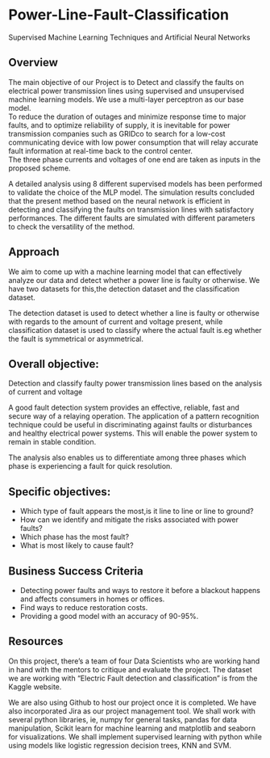 # Power-Line-Fault-Classification
Supervised Machine Learning Techniques and Artificial Neural Networks   
## Overview  
The main objective of our Project is to Detect and classify the faults on electrical power transmission lines using supervised and unsupervised machine learning models. We use a multi-layer perceptron as our base model.        
To reduce the duration of outages and minimize response time to major faults, and to optimize reliability of supply, it is inevitable for power transmission companies such as GRIDco to search for a low-cost communicating device with low power consumption that will relay accurate fault information at real-time back to the control center.   
The three phase currents and voltages of one end are taken as inputs in the proposed scheme.                                 
        
A detailed analysis using 8 different supervised models has been performed to validate the choice of the MLP model. The simulation results concluded that the present method based on the neural network is efficient in detecting and classifying the faults on transmission lines with satisfactory performances. The different faults are simulated with different parameters to check the versatility of the method. 
               
## Approach               
We aim to come up with a machine learning model that can effectively analyze our data and detect whether a power line is faulty or otherwise.
We have two datasets for this,the detection dataset and the classification dataset. 

The detection dataset is used to detect whether a line is faulty or otherwise with regards to the amount of current and voltage present, while classification dataset is used to classify where the actual fault is.eg whether the fault is symmetrical or asymmetrical.
        
## Overall objective:                                          
Detection and classify faulty power transmission lines based on the analysis of current and voltage

A good fault detection system provides an effective, reliable, fast and secure way of a relaying operation. The application of a pattern recognition technique could be useful in discriminating against faults or disturbances and healthy electrical power systems. This will enable the power system to remain in stable condition. 

The analysis  also enables us to differentiate among three phases which phase is experiencing a fault for quick resolution.

## Specific objectives:         

- Which type of fault appears the most,is it line to line or line to ground?
- How can we identify and mitigate the risks associated with power faults?
- Which phase has the most fault?
- What is most likely to cause fault?
  
## Business Success Criteria
- Detecting  power faults and ways to restore it before a blackout happens and affects consumers in homes or offices.
- Find ways to reduce restoration costs. 
- Providing a good model with an accuracy of 90-95%.

## Resources
On this project, there’s a team of four Data Scientists who are working hand in hand with the mentors to critique and evaluate the project. The dataset we are working with “Electric Fault detection and classification” is from the Kaggle website. 

We are also using Github to host our project once it is completed. We have also incorporated Jira as our project management tool.
We shall work with several python libraries, ie, numpy for general tasks, pandas for data manipulation, Scikit learn  for machine learning and matplotlib and seaborn for visualizations. We shall implement supervised learning with python while using models like logistic regression decision trees, KNN and SVM. 




